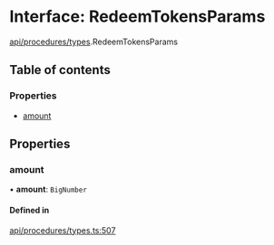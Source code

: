 # Interface: RedeemTokensParams

[api/procedures/types](../wiki/api.procedures.types).RedeemTokensParams

## Table of contents

### Properties

- [amount](../wiki/api.procedures.types.RedeemTokensParams#amount)

## Properties

### amount

• **amount**: `BigNumber`

#### Defined in

[api/procedures/types.ts:507](https://github.com/PolymeshAssociation/polymesh-sdk/blob/339b7503/src/api/procedures/types.ts#L507)
